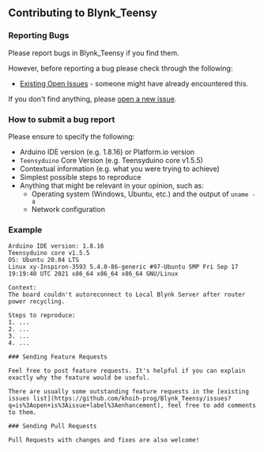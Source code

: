 ## Contributing to Blynk_Teensy

### Reporting Bugs

Please report bugs in Blynk_Teensy if you find them.

However, before reporting a bug please check through the following:

* [Existing Open Issues](https://github.com/khoih-prog/Blynk_Teensy/issues) - someone might have already encountered this.

If you don't find anything, please [open a new issue](https://github.com/khoih-prog/Blynk_Teensy/issues/new).

### How to submit a bug report

Please ensure to specify the following:

* Arduino IDE version (e.g. 1.8.16) or Platform.io version
* `Teensyduino` Core Version (e.g. Teensyduino core v1.5.5)
* Contextual information (e.g. what you were trying to achieve)
* Simplest possible steps to reproduce
* Anything that might be relevant in your opinion, such as:
  * Operating system (Windows, Ubuntu, etc.) and the output of `uname -a`
  * Network configuration


### Example

```
Arduino IDE version: 1.8.16
Teensyduino core v1.5.5
OS: Ubuntu 20.04 LTS
Linux xy-Inspiron-3593 5.4.0-86-generic #97-Ubuntu SMP Fri Sep 17 19:19:40 UTC 2021 x86_64 x86_64 x86_64 GNU/Linux

Context:
The board couldn't autoreconnect to Local Blynk Server after router power recycling.

Steps to reproduce:
1. ...
2. ...
3. ...
4. ...

### Sending Feature Requests

Feel free to post feature requests. It's helpful if you can explain exactly why the feature would be useful.

There are usually some outstanding feature requests in the [existing issues list](https://github.com/khoih-prog/Blynk_Teensy/issues?q=is%3Aopen+is%3Aissue+label%3Aenhancement), feel free to add comments to them.

### Sending Pull Requests

Pull Requests with changes and fixes are also welcome!
